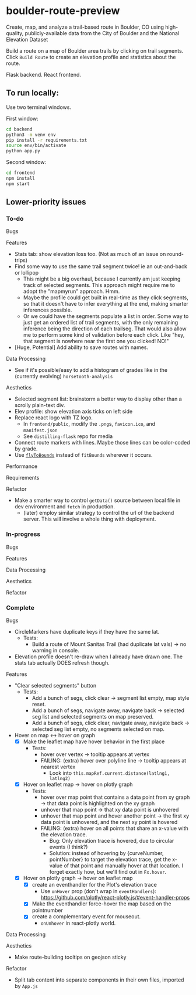 # boulder-route-preview

Create, map, and analyze a trail-based route in Boulder, CO using high-quality, publicly-available data from the City of Boulder and the National Elevation Dataset

Build a route on a map of Boulder area trails by clicking on trail segments.
Click `Build Route` to create an elevation profile and statistics about the route.

Flask backend. React frontend.

## To run locally:

Use two terminal windows.

First window:

```sh
cd backend
python3 -m venv env
pip install -r requirements.txt
source env/bin/activate
python app.py
```

Second window:

```sh
cd frontend
npm install
npm start
```

## Lower-priority issues

### To-do

Bugs

Features
- Stats tab: show elevation loss too.
  (Not as much of an issue on round-trips)
- Find some way to use the same trail segment twice! ie an out-and-back or lollipop
  - This might be a big overhaul, because I currently am just keeping track of
    selected segments. This approach might require me to adopt the "mapmyrun"
    approach. Hmm. 
  - Maybe the profile could get built in real-time as they click
    segments, so that it doesn't have to infer everything at the end, making
    smarter inferences possible. 
  - Or we could have the segments populate a 
    list in order. Some way to just get an ordered list of trail segments,
    with the only remaining inference being the direction of each trailseg.
    That would also allow me to perform some kind of validation before each click.
    Like "hey, that segment is nowhere near the first one you clicked! NO!"
- [Huge, Potential] Add ability to save routes with names.

Data Processing
- See if it's possible/easy to add a histogram of grades like
  in the (currently evolving) `horsetooth-analysis`

Aesthetics
- Selected segment list: brainstorm a better way to display other than
  a scrolly plain-text div.
- Elev profile: show elevation axis ticks on left side
- Replace react logo with TZ logo.
  - In `frontend/public`, modify the `.png`s, `favicon.ico`, and `manifest.json`
  - See `distilling-flask` repo for media
- Connect route markers with lines. 
  Maybe those lines can be color-coded by grade.
- Use [`flyToBounds`](https://leafletjs.com/reference.html#map-flytobounds)
  instead of `fitBounds` wherever it occurs.

Performance

Requirements

Refactor
- Make a smarter way to control `getData()` source between
  local file in dev environment and `fetch` in production.
  - (later) employ similar strategy to control the url of the
    backend server. This will involve a whole thing with deployment.

### In-progress

Bugs

Features

Data Processing

Aesthetics

Refactor

### Complete

Bugs
- CircleMarkers have duplicate keys if they have the same lat.
  - Tests:
    - Build a route of Mount Sanitas Trail (had duplicate lat vals)
      -> no warning in console.
- Elevation profile doesn't re-draw when I already have drawn one.
  The stats tab actually DOES refresh though.

Features
- "Clear selected segments" button
  - Tests:
    - Add a bunch of segs, click clear -> segment list empty, map style reset.
    - Add a bunch of segs, navigate away, navigate back -> selected seg list 
      and selected segments on map preserved.
    - Add a bunch of segs, click clear, navigate away, navigate back ->
      selected seg list empty, no segments selected on map.
- Hover on map <-> hover on graph
  - [x] Make the leaflet map have hover behavior in the first place
    - Tests: 
      - hover over vertex -> tooltip appears at vertex
      - FAILING: (extra) hover over polyline line 
        -> tooltip appears at nearest vertex
        - Look into `this.mapRef.current.distance(latlng1, latlng2)`
  - [x] Hover on leaflet map -> hover on plotly graph
    - Tests:
      - hover over map point that contains a data point from xy graph
        -> that data point is highlighted on the xy graph
      - unhover that map point -> that xy data point is unhovered
      - unhover that map point and hover another point
        -> the first xy data point is unhovered, and the next xy point is hovered
      - FAILING: (extra) hover on all points that share an x-value with the
        elevation trace.
        - Bug: Only elevation trace is hovered, due to circular events (I think?)
        - Solution: instead of hovering by {curveNumber, pointNumber} to target
          the elevation trace, get the x-value of that point and manually hover
          at that location. I forget exactly how, but we'll find out in `Fx.hover`.
  - [x] Hover on plotly graph -> hover on leaflet map
    - [x] create an eventhandler for the Plot's elevation trace
      - Use `onHover` prop (don't wrap in `eventHandlers`):
        https://github.com/plotly/react-plotly.js/#event-handler-props
    - [x] Make the eventhandler force-hover the map based on the
          pointnumber
    - [x] create a complementary event for mouseout.
      - `onUnhover` in react-plotly world.

Data Processing

Aesthetics
- Make route-building tooltips on geojson sticky

Refactor
- Split tab content into separate components in their own files, imported by `App.js`

